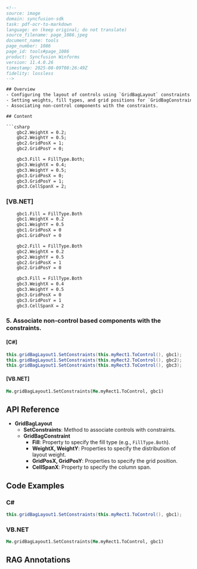 ```html
<!--
source: image
domain: syncfusion-sdk
task: pdf-ocr-to-markdown
language: en (keep original; do not translate)
source_filename: page_1086.jpeg
document_name: tools
page_number: 1086
page_id: tools#page_1086
product: Syncfusion Winforms
version: 11.4.0.26
timestamp: 2025-08-09T08:26:49Z
fidelity: lossless
-->

## Overview
- Configuring the layout of controls using `GridBagLayout` constraints.
- Setting weights, fill types, and grid positions for `GridBagConstraints`.
- Associating non-control components with the constraints.

## Content

```csharp
	gbc2.WeightX = 0.2;
	gbc2.WeightY = 0.5;
	gbc2.GridPosX = 1;
	gbc2.GridPosY = 0;

	gbc3.Fill = FillType.Both;
	gbc3.WeightX = 0.4;
	gbc3.WeightY = 0.5;
	gbc3.GridPosX = 0;
	gbc3.GridPosY = 1;
	gbc3.CellSpanX = 2;
```

### [VB.NET]

```vb
	gbc1.Fill = FillType.Both
	gbc1.WeightX = 0.2
	gbc1.WeightY = 0.5
	gbc1.GridPosX = 0
	gbc1.GridPosY = 0

	gbc2.Fill = FillType.Both
	gbc2.WeightX = 0.2
	gbc2.WeightY = 0.5
	gbc2.GridPosX = 1
	gbc2.GridPosY = 0

	gbc3.Fill = FillType.Both
	gbc3.WeightX = 0.4
	gbc3.WeightY = 0.5
	gbc3.GridPosX = 0
	gbc3.GridPosY = 1
	gbc3.CellSpanX = 2
```

### 5. Associate non-control based components with the constraints.

#### [C#]

```csharp
this.gridBagLayout1.SetConstraints(this.myRect1.ToControl(), gbc1);
this.gridBagLayout1.SetConstraints(this.myRect2.ToControl(), gbc2);
this.gridBagLayout1.SetConstraints(this.myRect3.ToControl(), gbc3);
```

#### [VB.NET]

```vb
Me.gridBagLayout1.SetConstraints(Me.myRect1.ToControl, gbc1)
```

## API Reference

- **GridBagLayout**
  - **SetConstraints**: Method to associate controls with constraints.
  - **GridBagConstraint**
    - **Fill**: Property to specify the fill type (e.g., `FillType.Both`).
    - **WeightX, WeightY**: Properties to specify the distribution of layout weight.
    - **GridPosX, GridPosY**: Properties to specify the grid position.
    - **CellSpanX**: Property to specify the column span.

## Code Examples

### C#

```csharp
this.gridBagLayout1.SetConstraints(this.myRect1.ToControl(), gbc1);
```

### VB.NET

```vb
Me.gridBagLayout1.SetConstraints(Me.myRect1.ToControl, gbc1)
```

## RAG Annotations
<!-- tags: [GridBagLayout, GridBagConstraints, ControlLayout, SyncfusionWinforms, 11.4.0.26] keywords: [GridBagLayout, FillType, GridPosition, WeightX, WeightY] -->
```